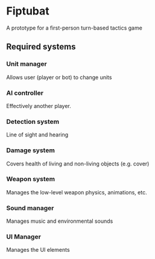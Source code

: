 # Fiptubat
A prototype for a first-person turn-based tactics game

## Required systems

### Unit manager
Allows user (player or bot) to change units

### AI controller
Effectively another player.

### Detection system
Line of sight and hearing

### Damage system
Covers health of living and non-living objects (e.g. cover)

### Weapon system
Manages the low-level weapon physics, animations, etc.

### Sound manager
Manages music and environmental sounds

### UI Manager
Manages the UI elements


